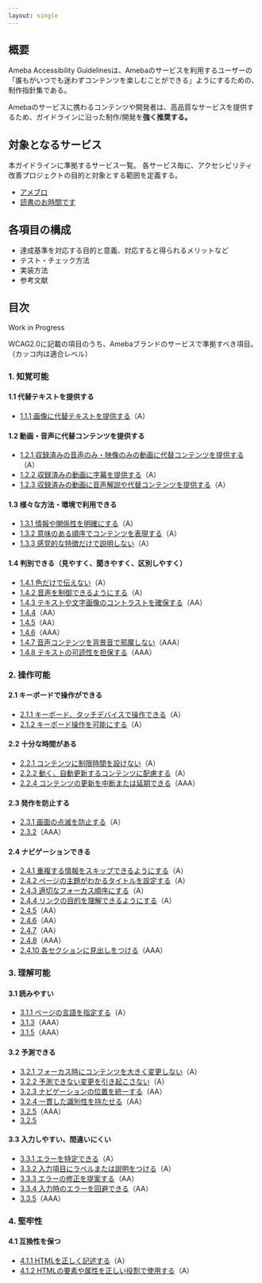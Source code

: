 ```yaml
---
layout: single
---
```


## 概要

Ameba Accessibility Guidelinesは、Amebaのサービスを利用するユーザーの「誰もがいつでも迷わずコンテンツを楽しむことができる」ようにするための、制作指針集である。

Amebaのサービスに携わるコンテンツや開発者は、高品質なサービスを提供するため、ガイドラインに沿った制作/開発を**強く推奨する。**

## 対象となるサービス

本ガイドラインに準拠するサービス一覧。
各サービス毎に、アクセシビリティ改善プロジェクトの目的と対象とする範囲を定義する。

- [アメブロ](/a11y-guidelines/services#アメブロ)
- [読書のお時間です](/a11y-guidelines/services#読書のお時間です)

## 各項目の構成

- 達成基準を対応する目的と意義、対応すると得られるメリットなど
- テスト・チェック方法
- 実装方法
- 参考文献

## 目次

Work in Progress

WCAG2.0に記載の項目のうち、Amebaブランドのサービスで準拠すべき項目。（カッコ内は適合レベル）

### 1. 知覚可能

#### 1.1 代替テキストを提供する

- [1.1.1 画像に代替テキストを提供する](/a11y-guidelines/1/1/1)（A）

#### 1.2 動画・音声に代替コンテンツを提供する

- [1.2.1 収録済みの音声のみ・映像のみの動画に代替コンテンツを提供する](/a11y-guidelines/1/2/1)（A）
- [1.2.2 収録済みの動画に字幕を提供する](/a11y-guidelines/1/2/2)（A）
- [1.2.3 収録済みの動画に音声解説や代替コンテンツを提供する](/a11y-guidelines/1/2/3)（A）

#### 1.3 様々な方法・環境で利用できる

- [1.3.1 情報や関係性を明確にする](/a11y-guidelines/1/3/1)（A）
- [1.3.2 意味のある順序でコンテンツを表現する](/a11y-guidelines/1/3/2)（A）
- [1.3.3 感覚的な特徴だけで説明しない](/a11y-guidelines/1/3/3)（A）

#### 1.4 判別できる（見やすく、聞きやすく、区別しやすく）

- [1.4.1 色だけで伝えない](/a11y-guidelines/1/4/1)（A）
- [1.4.2 音声を制御できるようにする](/a11y-guidelines/1/4/2)（A）
- [1.4.3 テキストや文字画像のコントラストを確保する](/a11y-guidelines/1/4/3)（AA）
- [1.4.4](/a11y-guidelines/1/4/4)（AA）
- [1.4.5](/a11y-guidelines/1/4/5)（AA）
- [1.4.6](/a11y-guidelines/1/4/6)（AAA）
- [1.4.7 音声コンテンツを背景音で邪魔しない](/a11y-guidelines/1/4/7)（AAA）
- [1.4.8 テキストの可読性を担保する](/a11y-guidelines/1/4/8)（AAA）

### 2. 操作可能

#### 2.1 キーボードで操作ができる

- [2.1.1 キーボード、タッチデバイスで操作できる](/a11y-guidelines/2/1/1)（A）
- [2.1.2 キーボード操作を可能にする](/a11y-guidelines/2/1/2)（A）

#### 2.2 十分な時間がある

- [2.2.1 コンテンツに制限時間を設けない](/a11y-guidelines/2/2/1)（A）
- [2.2.2 動く、自動更新するコンテンツに配慮する](/a11y-guidelines/2/2/2)（A）
- [2.2.4 コンテンツの更新を中断または延期できる](/a11y-guidelines/2/2/4)（AAA）

#### 2.3 発作を防止する

- [2.3.1 画面の点滅を防止する](/a11y-guidelines/2/3/1)（A）
- [2.3.2](/a11y-guidelines/2/3/2)（AAA）

#### 2.4 ナビゲーションできる

- [2.4.1 重複する情報をスキップできるようにする](/a11y-guidelines/2/4/1)（A）
- [2.4.2 ページの主題がわかるタイトルを設定する](/a11y-guidelines/2/4/2)（A）
- [2.4.3 適切なフォーカス順序にする](/a11y-guidelines/2/4/3)（A）
- [2.4.4 リンクの目的を理解できるようにする](/a11y-guidelines/2/4/4)（A）
- [2.4.5](/a11y-guidelines/2/4/5)（AA）
- [2.4.6](/a11y-guidelines/2/4/6)（AA）
- [2.4.7](/a11y-guidelines/2/4/7)（AA）
- [2.4.8](/a11y-guidelines/2/4/8)（AAA）
- [2.4.10 各セクションに見出しをつける](/a11y-guidelines/2/4/10)（AAA）

### 3. 理解可能

#### 3.1 読みやすい

- [3.1.1 ページの言語を指定する](/a11y-guidelines/3/1/1)（A）
- [3.1.3](/a11y-guidelines/3/1/3)（AAA）
- [3.1.5](/a11y-guidelines/3/1/5)（AAA）

#### 3.2 予測できる

- [3.2.1 フォーカス時にコンテンツを大きく変更しない](/a11y-guidelines/3/2/1)（A）
- [3.2.2 予測できない変更を引き起こさない](/a11y-guidelines/3/2/2)（A）
- [3.2.3 ナビゲーションの位置を統一する](/a11y-guidelines/3/2/3)（AA）
- [3.2.4 一貫した識別性を持たせる](/a11y-guidelines/3/2/4)（AA）
- [3.2.5](/a11y-guidelines/3/2/5)（AAA）
- [3.2.5](/a11y-guidelines/3/2/5)

#### 3.3 入力しやすい、間違いにくい

- [3.3.1 エラーを特定できる](/a11y-guidelines/3/3/1)（A）
- [3.3.2 入力項目にラベルまたは説明をつける](/a11y-guidelines/3/3/2)（A）
- [3.3.3 エラーの修正を提案する](/a11y-guidelines/3/3/3)（AA）
- [3.3.4 入力時のエラーを回避できる](/a11y-guidelines/3/3/4)（AA）
- [3.3.5](/a11y-guidelines/3/3/5)（AAA）

### 4. 堅牢性

#### 4.1 互換性を保つ

- [4.1.1 HTMLを正しく記述する](/a11y-guidelines/4/1/1)（A）
- [4.1.2 HTMLの要素や属性を正しい役割で使用する](/a11y-guidelines/4/1/2)（A）
